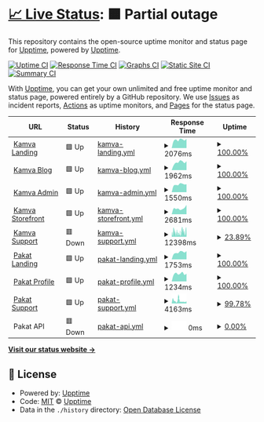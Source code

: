 # [📈 Live Status](https://upptime.github.io/upptime): <!--live status--> **🟧 Partial outage**

This repository contains the open-source uptime monitor and status page for [Upptime](https://upptime.js.org), powered by [Upptime](https://github.com/upptime/upptime).

[![Uptime CI](https://github.com/Kamva/products-uptime/workflows/Uptime%20CI/badge.svg)](https://github.com/Kamva/products-uptime/actions?query=workflow%3A%22Uptime+CI%22)
[![Response Time CI](https://github.com/Kamva/products-uptime/workflows/Response%20Time%20CI/badge.svg)](https://github.com/Kamva/products-uptime/actions?query=workflow%3A%22Response+Time+CI%22)
[![Graphs CI](https://github.com/Kamva/products-uptime/workflows/Graphs%20CI/badge.svg)](https://github.com/Kamva/products-uptime/actions?query=workflow%3A%22Graphs+CI%22)
[![Static Site CI](https://github.com/Kamva/products-uptime/workflows/Static%20Site%20CI/badge.svg)](https://github.com/Kamva/products-uptime/actions?query=workflow%3A%22Static+Site+CI%22)
[![Summary CI](https://github.com/Kamva/products-uptime/workflows/Summary%20CI/badge.svg)](https://github.com/Kamva/products-uptime/actions?query=workflow%3A%22Summary+CI%22)

With [Upptime](https://upptime.js.org), you can get your own unlimited and free uptime monitor and status page, powered entirely by a GitHub repository. We use [Issues](https://github.com/upptime/upptime/issues) as incident reports, [Actions](https://github.com/Kamva/products-uptime/actions) as uptime monitors, and [Pages](https://upptime.github.io/upptime) for the status page.

<!--start: status pages-->
<!-- This summary is generated by Upptime (https://github.com/upptime/upptime) -->
<!-- Do not edit this manually, your changes will be overwritten -->
<!-- prettier-ignore -->
| URL | Status | History | Response Time | Uptime |
| --- | ------ | ------- | ------------- | ------ |
| <img alt="" src="https://icons.duckduckgo.com/ip3/kamva.ir.ico" height="13"> [Kamva Landing](https://kamva.ir) | 🟩 Up | [kamva-landing.yml](https://github.com/Kamva/products-uptime/commits/HEAD/history/kamva-landing.yml) | <details><summary><img alt="Response time graph" src="./graphs/kamva-landing/response-time-week.png" height="20"> 2076ms</summary><br><a href="https://Kamva.github.io/products-uptime/history/kamva-landing"><img alt="Response time 2181" src="https://img.shields.io/endpoint?url=https%3A%2F%2Fraw.githubusercontent.com%2FKamva%2Fproducts-uptime%2FHEAD%2Fapi%2Fkamva-landing%2Fresponse-time.json"></a><br><a href="https://Kamva.github.io/products-uptime/history/kamva-landing"><img alt="24-hour response time 2299" src="https://img.shields.io/endpoint?url=https%3A%2F%2Fraw.githubusercontent.com%2FKamva%2Fproducts-uptime%2FHEAD%2Fapi%2Fkamva-landing%2Fresponse-time-day.json"></a><br><a href="https://Kamva.github.io/products-uptime/history/kamva-landing"><img alt="7-day response time 2076" src="https://img.shields.io/endpoint?url=https%3A%2F%2Fraw.githubusercontent.com%2FKamva%2Fproducts-uptime%2FHEAD%2Fapi%2Fkamva-landing%2Fresponse-time-week.json"></a><br><a href="https://Kamva.github.io/products-uptime/history/kamva-landing"><img alt="30-day response time 2304" src="https://img.shields.io/endpoint?url=https%3A%2F%2Fraw.githubusercontent.com%2FKamva%2Fproducts-uptime%2FHEAD%2Fapi%2Fkamva-landing%2Fresponse-time-month.json"></a><br><a href="https://Kamva.github.io/products-uptime/history/kamva-landing"><img alt="1-year response time 2181" src="https://img.shields.io/endpoint?url=https%3A%2F%2Fraw.githubusercontent.com%2FKamva%2Fproducts-uptime%2FHEAD%2Fapi%2Fkamva-landing%2Fresponse-time-year.json"></a></details> | <details><summary><a href="https://Kamva.github.io/products-uptime/history/kamva-landing">100.00%</a></summary><a href="https://Kamva.github.io/products-uptime/history/kamva-landing"><img alt="All-time uptime 99.71%" src="https://img.shields.io/endpoint?url=https%3A%2F%2Fraw.githubusercontent.com%2FKamva%2Fproducts-uptime%2FHEAD%2Fapi%2Fkamva-landing%2Fuptime.json"></a><br><a href="https://Kamva.github.io/products-uptime/history/kamva-landing"><img alt="24-hour uptime 100.00%" src="https://img.shields.io/endpoint?url=https%3A%2F%2Fraw.githubusercontent.com%2FKamva%2Fproducts-uptime%2FHEAD%2Fapi%2Fkamva-landing%2Fuptime-day.json"></a><br><a href="https://Kamva.github.io/products-uptime/history/kamva-landing"><img alt="7-day uptime 100.00%" src="https://img.shields.io/endpoint?url=https%3A%2F%2Fraw.githubusercontent.com%2FKamva%2Fproducts-uptime%2FHEAD%2Fapi%2Fkamva-landing%2Fuptime-week.json"></a><br><a href="https://Kamva.github.io/products-uptime/history/kamva-landing"><img alt="30-day uptime 99.69%" src="https://img.shields.io/endpoint?url=https%3A%2F%2Fraw.githubusercontent.com%2FKamva%2Fproducts-uptime%2FHEAD%2Fapi%2Fkamva-landing%2Fuptime-month.json"></a><br><a href="https://Kamva.github.io/products-uptime/history/kamva-landing"><img alt="1-year uptime 99.71%" src="https://img.shields.io/endpoint?url=https%3A%2F%2Fraw.githubusercontent.com%2FKamva%2Fproducts-uptime%2FHEAD%2Fapi%2Fkamva-landing%2Fuptime-year.json"></a></details>
| <img alt="" src="https://icons.duckduckgo.com/ip3/blog.kamva.ir.ico" height="13"> [Kamva Blog](https://blog.kamva.ir) | 🟩 Up | [kamva-blog.yml](https://github.com/Kamva/products-uptime/commits/HEAD/history/kamva-blog.yml) | <details><summary><img alt="Response time graph" src="./graphs/kamva-blog/response-time-week.png" height="20"> 1962ms</summary><br><a href="https://Kamva.github.io/products-uptime/history/kamva-blog"><img alt="Response time 1789" src="https://img.shields.io/endpoint?url=https%3A%2F%2Fraw.githubusercontent.com%2FKamva%2Fproducts-uptime%2FHEAD%2Fapi%2Fkamva-blog%2Fresponse-time.json"></a><br><a href="https://Kamva.github.io/products-uptime/history/kamva-blog"><img alt="24-hour response time 2220" src="https://img.shields.io/endpoint?url=https%3A%2F%2Fraw.githubusercontent.com%2FKamva%2Fproducts-uptime%2FHEAD%2Fapi%2Fkamva-blog%2Fresponse-time-day.json"></a><br><a href="https://Kamva.github.io/products-uptime/history/kamva-blog"><img alt="7-day response time 1962" src="https://img.shields.io/endpoint?url=https%3A%2F%2Fraw.githubusercontent.com%2FKamva%2Fproducts-uptime%2FHEAD%2Fapi%2Fkamva-blog%2Fresponse-time-week.json"></a><br><a href="https://Kamva.github.io/products-uptime/history/kamva-blog"><img alt="30-day response time 1883" src="https://img.shields.io/endpoint?url=https%3A%2F%2Fraw.githubusercontent.com%2FKamva%2Fproducts-uptime%2FHEAD%2Fapi%2Fkamva-blog%2Fresponse-time-month.json"></a><br><a href="https://Kamva.github.io/products-uptime/history/kamva-blog"><img alt="1-year response time 1789" src="https://img.shields.io/endpoint?url=https%3A%2F%2Fraw.githubusercontent.com%2FKamva%2Fproducts-uptime%2FHEAD%2Fapi%2Fkamva-blog%2Fresponse-time-year.json"></a></details> | <details><summary><a href="https://Kamva.github.io/products-uptime/history/kamva-blog">100.00%</a></summary><a href="https://Kamva.github.io/products-uptime/history/kamva-blog"><img alt="All-time uptime 99.85%" src="https://img.shields.io/endpoint?url=https%3A%2F%2Fraw.githubusercontent.com%2FKamva%2Fproducts-uptime%2FHEAD%2Fapi%2Fkamva-blog%2Fuptime.json"></a><br><a href="https://Kamva.github.io/products-uptime/history/kamva-blog"><img alt="24-hour uptime 100.00%" src="https://img.shields.io/endpoint?url=https%3A%2F%2Fraw.githubusercontent.com%2FKamva%2Fproducts-uptime%2FHEAD%2Fapi%2Fkamva-blog%2Fuptime-day.json"></a><br><a href="https://Kamva.github.io/products-uptime/history/kamva-blog"><img alt="7-day uptime 100.00%" src="https://img.shields.io/endpoint?url=https%3A%2F%2Fraw.githubusercontent.com%2FKamva%2Fproducts-uptime%2FHEAD%2Fapi%2Fkamva-blog%2Fuptime-week.json"></a><br><a href="https://Kamva.github.io/products-uptime/history/kamva-blog"><img alt="30-day uptime 99.84%" src="https://img.shields.io/endpoint?url=https%3A%2F%2Fraw.githubusercontent.com%2FKamva%2Fproducts-uptime%2FHEAD%2Fapi%2Fkamva-blog%2Fuptime-month.json"></a><br><a href="https://Kamva.github.io/products-uptime/history/kamva-blog"><img alt="1-year uptime 99.85%" src="https://img.shields.io/endpoint?url=https%3A%2F%2Fraw.githubusercontent.com%2FKamva%2Fproducts-uptime%2FHEAD%2Fapi%2Fkamva-blog%2Fuptime-year.json"></a></details>
| <img alt="" src="https://icons.duckduckgo.com/ip3/admin.kamva.ir.ico" height="13"> [Kamva Admin](https://admin.kamva.ir/login) | 🟩 Up | [kamva-admin.yml](https://github.com/Kamva/products-uptime/commits/HEAD/history/kamva-admin.yml) | <details><summary><img alt="Response time graph" src="./graphs/kamva-admin/response-time-week.png" height="20"> 1550ms</summary><br><a href="https://Kamva.github.io/products-uptime/history/kamva-admin"><img alt="Response time 1374" src="https://img.shields.io/endpoint?url=https%3A%2F%2Fraw.githubusercontent.com%2FKamva%2Fproducts-uptime%2FHEAD%2Fapi%2Fkamva-admin%2Fresponse-time.json"></a><br><a href="https://Kamva.github.io/products-uptime/history/kamva-admin"><img alt="24-hour response time 1589" src="https://img.shields.io/endpoint?url=https%3A%2F%2Fraw.githubusercontent.com%2FKamva%2Fproducts-uptime%2FHEAD%2Fapi%2Fkamva-admin%2Fresponse-time-day.json"></a><br><a href="https://Kamva.github.io/products-uptime/history/kamva-admin"><img alt="7-day response time 1550" src="https://img.shields.io/endpoint?url=https%3A%2F%2Fraw.githubusercontent.com%2FKamva%2Fproducts-uptime%2FHEAD%2Fapi%2Fkamva-admin%2Fresponse-time-week.json"></a><br><a href="https://Kamva.github.io/products-uptime/history/kamva-admin"><img alt="30-day response time 1437" src="https://img.shields.io/endpoint?url=https%3A%2F%2Fraw.githubusercontent.com%2FKamva%2Fproducts-uptime%2FHEAD%2Fapi%2Fkamva-admin%2Fresponse-time-month.json"></a><br><a href="https://Kamva.github.io/products-uptime/history/kamva-admin"><img alt="1-year response time 1374" src="https://img.shields.io/endpoint?url=https%3A%2F%2Fraw.githubusercontent.com%2FKamva%2Fproducts-uptime%2FHEAD%2Fapi%2Fkamva-admin%2Fresponse-time-year.json"></a></details> | <details><summary><a href="https://Kamva.github.io/products-uptime/history/kamva-admin">100.00%</a></summary><a href="https://Kamva.github.io/products-uptime/history/kamva-admin"><img alt="All-time uptime 99.91%" src="https://img.shields.io/endpoint?url=https%3A%2F%2Fraw.githubusercontent.com%2FKamva%2Fproducts-uptime%2FHEAD%2Fapi%2Fkamva-admin%2Fuptime.json"></a><br><a href="https://Kamva.github.io/products-uptime/history/kamva-admin"><img alt="24-hour uptime 100.00%" src="https://img.shields.io/endpoint?url=https%3A%2F%2Fraw.githubusercontent.com%2FKamva%2Fproducts-uptime%2FHEAD%2Fapi%2Fkamva-admin%2Fuptime-day.json"></a><br><a href="https://Kamva.github.io/products-uptime/history/kamva-admin"><img alt="7-day uptime 100.00%" src="https://img.shields.io/endpoint?url=https%3A%2F%2Fraw.githubusercontent.com%2FKamva%2Fproducts-uptime%2FHEAD%2Fapi%2Fkamva-admin%2Fuptime-week.json"></a><br><a href="https://Kamva.github.io/products-uptime/history/kamva-admin"><img alt="30-day uptime 99.90%" src="https://img.shields.io/endpoint?url=https%3A%2F%2Fraw.githubusercontent.com%2FKamva%2Fproducts-uptime%2FHEAD%2Fapi%2Fkamva-admin%2Fuptime-month.json"></a><br><a href="https://Kamva.github.io/products-uptime/history/kamva-admin"><img alt="1-year uptime 99.91%" src="https://img.shields.io/endpoint?url=https%3A%2F%2Fraw.githubusercontent.com%2FKamva%2Fproducts-uptime%2FHEAD%2Fapi%2Fkamva-admin%2Fuptime-year.json"></a></details>
| <img alt="" src="https://icons.duckduckgo.com/ip3/kawaiishop.ir.ico" height="13"> [Kamva Storefront](https://kawaiishop.ir) | 🟩 Up | [kamva-storefront.yml](https://github.com/Kamva/products-uptime/commits/HEAD/history/kamva-storefront.yml) | <details><summary><img alt="Response time graph" src="./graphs/kamva-storefront/response-time-week.png" height="20"> 2681ms</summary><br><a href="https://Kamva.github.io/products-uptime/history/kamva-storefront"><img alt="Response time 2909" src="https://img.shields.io/endpoint?url=https%3A%2F%2Fraw.githubusercontent.com%2FKamva%2Fproducts-uptime%2FHEAD%2Fapi%2Fkamva-storefront%2Fresponse-time.json"></a><br><a href="https://Kamva.github.io/products-uptime/history/kamva-storefront"><img alt="24-hour response time 4186" src="https://img.shields.io/endpoint?url=https%3A%2F%2Fraw.githubusercontent.com%2FKamva%2Fproducts-uptime%2FHEAD%2Fapi%2Fkamva-storefront%2Fresponse-time-day.json"></a><br><a href="https://Kamva.github.io/products-uptime/history/kamva-storefront"><img alt="7-day response time 2681" src="https://img.shields.io/endpoint?url=https%3A%2F%2Fraw.githubusercontent.com%2FKamva%2Fproducts-uptime%2FHEAD%2Fapi%2Fkamva-storefront%2Fresponse-time-week.json"></a><br><a href="https://Kamva.github.io/products-uptime/history/kamva-storefront"><img alt="30-day response time 2629" src="https://img.shields.io/endpoint?url=https%3A%2F%2Fraw.githubusercontent.com%2FKamva%2Fproducts-uptime%2FHEAD%2Fapi%2Fkamva-storefront%2Fresponse-time-month.json"></a><br><a href="https://Kamva.github.io/products-uptime/history/kamva-storefront"><img alt="1-year response time 2909" src="https://img.shields.io/endpoint?url=https%3A%2F%2Fraw.githubusercontent.com%2FKamva%2Fproducts-uptime%2FHEAD%2Fapi%2Fkamva-storefront%2Fresponse-time-year.json"></a></details> | <details><summary><a href="https://Kamva.github.io/products-uptime/history/kamva-storefront">100.00%</a></summary><a href="https://Kamva.github.io/products-uptime/history/kamva-storefront"><img alt="All-time uptime 99.88%" src="https://img.shields.io/endpoint?url=https%3A%2F%2Fraw.githubusercontent.com%2FKamva%2Fproducts-uptime%2FHEAD%2Fapi%2Fkamva-storefront%2Fuptime.json"></a><br><a href="https://Kamva.github.io/products-uptime/history/kamva-storefront"><img alt="24-hour uptime 100.00%" src="https://img.shields.io/endpoint?url=https%3A%2F%2Fraw.githubusercontent.com%2FKamva%2Fproducts-uptime%2FHEAD%2Fapi%2Fkamva-storefront%2Fuptime-day.json"></a><br><a href="https://Kamva.github.io/products-uptime/history/kamva-storefront"><img alt="7-day uptime 100.00%" src="https://img.shields.io/endpoint?url=https%3A%2F%2Fraw.githubusercontent.com%2FKamva%2Fproducts-uptime%2FHEAD%2Fapi%2Fkamva-storefront%2Fuptime-week.json"></a><br><a href="https://Kamva.github.io/products-uptime/history/kamva-storefront"><img alt="30-day uptime 99.88%" src="https://img.shields.io/endpoint?url=https%3A%2F%2Fraw.githubusercontent.com%2FKamva%2Fproducts-uptime%2FHEAD%2Fapi%2Fkamva-storefront%2Fuptime-month.json"></a><br><a href="https://Kamva.github.io/products-uptime/history/kamva-storefront"><img alt="1-year uptime 99.88%" src="https://img.shields.io/endpoint?url=https%3A%2F%2Fraw.githubusercontent.com%2FKamva%2Fproducts-uptime%2FHEAD%2Fapi%2Fkamva-storefront%2Fuptime-year.json"></a></details>
| <img alt="" src="https://icons.duckduckgo.com/ip3/support.kamva.ir.ico" height="13"> [Kamva Support](https://support.kamva.ir) | 🟥 Down | [kamva-support.yml](https://github.com/Kamva/products-uptime/commits/HEAD/history/kamva-support.yml) | <details><summary><img alt="Response time graph" src="./graphs/kamva-support/response-time-week.png" height="20"> 12398ms</summary><br><a href="https://Kamva.github.io/products-uptime/history/kamva-support"><img alt="Response time 10537" src="https://img.shields.io/endpoint?url=https%3A%2F%2Fraw.githubusercontent.com%2FKamva%2Fproducts-uptime%2FHEAD%2Fapi%2Fkamva-support%2Fresponse-time.json"></a><br><a href="https://Kamva.github.io/products-uptime/history/kamva-support"><img alt="24-hour response time 12778" src="https://img.shields.io/endpoint?url=https%3A%2F%2Fraw.githubusercontent.com%2FKamva%2Fproducts-uptime%2FHEAD%2Fapi%2Fkamva-support%2Fresponse-time-day.json"></a><br><a href="https://Kamva.github.io/products-uptime/history/kamva-support"><img alt="7-day response time 12398" src="https://img.shields.io/endpoint?url=https%3A%2F%2Fraw.githubusercontent.com%2FKamva%2Fproducts-uptime%2FHEAD%2Fapi%2Fkamva-support%2Fresponse-time-week.json"></a><br><a href="https://Kamva.github.io/products-uptime/history/kamva-support"><img alt="30-day response time 11369" src="https://img.shields.io/endpoint?url=https%3A%2F%2Fraw.githubusercontent.com%2FKamva%2Fproducts-uptime%2FHEAD%2Fapi%2Fkamva-support%2Fresponse-time-month.json"></a><br><a href="https://Kamva.github.io/products-uptime/history/kamva-support"><img alt="1-year response time 10537" src="https://img.shields.io/endpoint?url=https%3A%2F%2Fraw.githubusercontent.com%2FKamva%2Fproducts-uptime%2FHEAD%2Fapi%2Fkamva-support%2Fresponse-time-year.json"></a></details> | <details><summary><a href="https://Kamva.github.io/products-uptime/history/kamva-support">23.89%</a></summary><a href="https://Kamva.github.io/products-uptime/history/kamva-support"><img alt="All-time uptime 53.14%" src="https://img.shields.io/endpoint?url=https%3A%2F%2Fraw.githubusercontent.com%2FKamva%2Fproducts-uptime%2FHEAD%2Fapi%2Fkamva-support%2Fuptime.json"></a><br><a href="https://Kamva.github.io/products-uptime/history/kamva-support"><img alt="24-hour uptime 19.91%" src="https://img.shields.io/endpoint?url=https%3A%2F%2Fraw.githubusercontent.com%2FKamva%2Fproducts-uptime%2FHEAD%2Fapi%2Fkamva-support%2Fuptime-day.json"></a><br><a href="https://Kamva.github.io/products-uptime/history/kamva-support"><img alt="7-day uptime 23.89%" src="https://img.shields.io/endpoint?url=https%3A%2F%2Fraw.githubusercontent.com%2FKamva%2Fproducts-uptime%2FHEAD%2Fapi%2Fkamva-support%2Fuptime-week.json"></a><br><a href="https://Kamva.github.io/products-uptime/history/kamva-support"><img alt="30-day uptime 50.24%" src="https://img.shields.io/endpoint?url=https%3A%2F%2Fraw.githubusercontent.com%2FKamva%2Fproducts-uptime%2FHEAD%2Fapi%2Fkamva-support%2Fuptime-month.json"></a><br><a href="https://Kamva.github.io/products-uptime/history/kamva-support"><img alt="1-year uptime 53.14%" src="https://img.shields.io/endpoint?url=https%3A%2F%2Fraw.githubusercontent.com%2FKamva%2Fproducts-uptime%2FHEAD%2Fapi%2Fkamva-support%2Fuptime-year.json"></a></details>
| <img alt="" src="https://icons.duckduckgo.com/ip3/pakat.net.ico" height="13"> [Pakat Landing](https://pakat.net) | 🟩 Up | [pakat-landing.yml](https://github.com/Kamva/products-uptime/commits/HEAD/history/pakat-landing.yml) | <details><summary><img alt="Response time graph" src="./graphs/pakat-landing/response-time-week.png" height="20"> 1753ms</summary><br><a href="https://Kamva.github.io/products-uptime/history/pakat-landing"><img alt="Response time 2050" src="https://img.shields.io/endpoint?url=https%3A%2F%2Fraw.githubusercontent.com%2FKamva%2Fproducts-uptime%2FHEAD%2Fapi%2Fpakat-landing%2Fresponse-time.json"></a><br><a href="https://Kamva.github.io/products-uptime/history/pakat-landing"><img alt="24-hour response time 2048" src="https://img.shields.io/endpoint?url=https%3A%2F%2Fraw.githubusercontent.com%2FKamva%2Fproducts-uptime%2FHEAD%2Fapi%2Fpakat-landing%2Fresponse-time-day.json"></a><br><a href="https://Kamva.github.io/products-uptime/history/pakat-landing"><img alt="7-day response time 1753" src="https://img.shields.io/endpoint?url=https%3A%2F%2Fraw.githubusercontent.com%2FKamva%2Fproducts-uptime%2FHEAD%2Fapi%2Fpakat-landing%2Fresponse-time-week.json"></a><br><a href="https://Kamva.github.io/products-uptime/history/pakat-landing"><img alt="30-day response time 2193" src="https://img.shields.io/endpoint?url=https%3A%2F%2Fraw.githubusercontent.com%2FKamva%2Fproducts-uptime%2FHEAD%2Fapi%2Fpakat-landing%2Fresponse-time-month.json"></a><br><a href="https://Kamva.github.io/products-uptime/history/pakat-landing"><img alt="1-year response time 2050" src="https://img.shields.io/endpoint?url=https%3A%2F%2Fraw.githubusercontent.com%2FKamva%2Fproducts-uptime%2FHEAD%2Fapi%2Fpakat-landing%2Fresponse-time-year.json"></a></details> | <details><summary><a href="https://Kamva.github.io/products-uptime/history/pakat-landing">100.00%</a></summary><a href="https://Kamva.github.io/products-uptime/history/pakat-landing"><img alt="All-time uptime 88.95%" src="https://img.shields.io/endpoint?url=https%3A%2F%2Fraw.githubusercontent.com%2FKamva%2Fproducts-uptime%2FHEAD%2Fapi%2Fpakat-landing%2Fuptime.json"></a><br><a href="https://Kamva.github.io/products-uptime/history/pakat-landing"><img alt="24-hour uptime 100.00%" src="https://img.shields.io/endpoint?url=https%3A%2F%2Fraw.githubusercontent.com%2FKamva%2Fproducts-uptime%2FHEAD%2Fapi%2Fpakat-landing%2Fuptime-day.json"></a><br><a href="https://Kamva.github.io/products-uptime/history/pakat-landing"><img alt="7-day uptime 100.00%" src="https://img.shields.io/endpoint?url=https%3A%2F%2Fraw.githubusercontent.com%2FKamva%2Fproducts-uptime%2FHEAD%2Fapi%2Fpakat-landing%2Fuptime-week.json"></a><br><a href="https://Kamva.github.io/products-uptime/history/pakat-landing"><img alt="30-day uptime 88.26%" src="https://img.shields.io/endpoint?url=https%3A%2F%2Fraw.githubusercontent.com%2FKamva%2Fproducts-uptime%2FHEAD%2Fapi%2Fpakat-landing%2Fuptime-month.json"></a><br><a href="https://Kamva.github.io/products-uptime/history/pakat-landing"><img alt="1-year uptime 88.95%" src="https://img.shields.io/endpoint?url=https%3A%2F%2Fraw.githubusercontent.com%2FKamva%2Fproducts-uptime%2FHEAD%2Fapi%2Fpakat-landing%2Fuptime-year.json"></a></details>
| <img alt="" src="https://icons.duckduckgo.com/ip3/profile.pakat.net.ico" height="13"> [Pakat Profile](https://profile.pakat.net) | 🟩 Up | [pakat-profile.yml](https://github.com/Kamva/products-uptime/commits/HEAD/history/pakat-profile.yml) | <details><summary><img alt="Response time graph" src="./graphs/pakat-profile/response-time-week.png" height="20"> 1234ms</summary><br><a href="https://Kamva.github.io/products-uptime/history/pakat-profile"><img alt="Response time 1167" src="https://img.shields.io/endpoint?url=https%3A%2F%2Fraw.githubusercontent.com%2FKamva%2Fproducts-uptime%2FHEAD%2Fapi%2Fpakat-profile%2Fresponse-time.json"></a><br><a href="https://Kamva.github.io/products-uptime/history/pakat-profile"><img alt="24-hour response time 1231" src="https://img.shields.io/endpoint?url=https%3A%2F%2Fraw.githubusercontent.com%2FKamva%2Fproducts-uptime%2FHEAD%2Fapi%2Fpakat-profile%2Fresponse-time-day.json"></a><br><a href="https://Kamva.github.io/products-uptime/history/pakat-profile"><img alt="7-day response time 1234" src="https://img.shields.io/endpoint?url=https%3A%2F%2Fraw.githubusercontent.com%2FKamva%2Fproducts-uptime%2FHEAD%2Fapi%2Fpakat-profile%2Fresponse-time-week.json"></a><br><a href="https://Kamva.github.io/products-uptime/history/pakat-profile"><img alt="30-day response time 1220" src="https://img.shields.io/endpoint?url=https%3A%2F%2Fraw.githubusercontent.com%2FKamva%2Fproducts-uptime%2FHEAD%2Fapi%2Fpakat-profile%2Fresponse-time-month.json"></a><br><a href="https://Kamva.github.io/products-uptime/history/pakat-profile"><img alt="1-year response time 1167" src="https://img.shields.io/endpoint?url=https%3A%2F%2Fraw.githubusercontent.com%2FKamva%2Fproducts-uptime%2FHEAD%2Fapi%2Fpakat-profile%2Fresponse-time-year.json"></a></details> | <details><summary><a href="https://Kamva.github.io/products-uptime/history/pakat-profile">100.00%</a></summary><a href="https://Kamva.github.io/products-uptime/history/pakat-profile"><img alt="All-time uptime 99.88%" src="https://img.shields.io/endpoint?url=https%3A%2F%2Fraw.githubusercontent.com%2FKamva%2Fproducts-uptime%2FHEAD%2Fapi%2Fpakat-profile%2Fuptime.json"></a><br><a href="https://Kamva.github.io/products-uptime/history/pakat-profile"><img alt="24-hour uptime 100.00%" src="https://img.shields.io/endpoint?url=https%3A%2F%2Fraw.githubusercontent.com%2FKamva%2Fproducts-uptime%2FHEAD%2Fapi%2Fpakat-profile%2Fuptime-day.json"></a><br><a href="https://Kamva.github.io/products-uptime/history/pakat-profile"><img alt="7-day uptime 100.00%" src="https://img.shields.io/endpoint?url=https%3A%2F%2Fraw.githubusercontent.com%2FKamva%2Fproducts-uptime%2FHEAD%2Fapi%2Fpakat-profile%2Fuptime-week.json"></a><br><a href="https://Kamva.github.io/products-uptime/history/pakat-profile"><img alt="30-day uptime 99.87%" src="https://img.shields.io/endpoint?url=https%3A%2F%2Fraw.githubusercontent.com%2FKamva%2Fproducts-uptime%2FHEAD%2Fapi%2Fpakat-profile%2Fuptime-month.json"></a><br><a href="https://Kamva.github.io/products-uptime/history/pakat-profile"><img alt="1-year uptime 99.88%" src="https://img.shields.io/endpoint?url=https%3A%2F%2Fraw.githubusercontent.com%2FKamva%2Fproducts-uptime%2FHEAD%2Fapi%2Fpakat-profile%2Fuptime-year.json"></a></details>
| <img alt="" src="https://icons.duckduckgo.com/ip3/help.pakat.net.ico" height="13"> [Pakat Support](https://help.pakat.net) | 🟩 Up | [pakat-support.yml](https://github.com/Kamva/products-uptime/commits/HEAD/history/pakat-support.yml) | <details><summary><img alt="Response time graph" src="./graphs/pakat-support/response-time-week.png" height="20"> 4163ms</summary><br><a href="https://Kamva.github.io/products-uptime/history/pakat-support"><img alt="Response time 4984" src="https://img.shields.io/endpoint?url=https%3A%2F%2Fraw.githubusercontent.com%2FKamva%2Fproducts-uptime%2FHEAD%2Fapi%2Fpakat-support%2Fresponse-time.json"></a><br><a href="https://Kamva.github.io/products-uptime/history/pakat-support"><img alt="24-hour response time 3706" src="https://img.shields.io/endpoint?url=https%3A%2F%2Fraw.githubusercontent.com%2FKamva%2Fproducts-uptime%2FHEAD%2Fapi%2Fpakat-support%2Fresponse-time-day.json"></a><br><a href="https://Kamva.github.io/products-uptime/history/pakat-support"><img alt="7-day response time 4163" src="https://img.shields.io/endpoint?url=https%3A%2F%2Fraw.githubusercontent.com%2FKamva%2Fproducts-uptime%2FHEAD%2Fapi%2Fpakat-support%2Fresponse-time-week.json"></a><br><a href="https://Kamva.github.io/products-uptime/history/pakat-support"><img alt="30-day response time 5212" src="https://img.shields.io/endpoint?url=https%3A%2F%2Fraw.githubusercontent.com%2FKamva%2Fproducts-uptime%2FHEAD%2Fapi%2Fpakat-support%2Fresponse-time-month.json"></a><br><a href="https://Kamva.github.io/products-uptime/history/pakat-support"><img alt="1-year response time 4984" src="https://img.shields.io/endpoint?url=https%3A%2F%2Fraw.githubusercontent.com%2FKamva%2Fproducts-uptime%2FHEAD%2Fapi%2Fpakat-support%2Fresponse-time-year.json"></a></details> | <details><summary><a href="https://Kamva.github.io/products-uptime/history/pakat-support">99.78%</a></summary><a href="https://Kamva.github.io/products-uptime/history/pakat-support"><img alt="All-time uptime 99.33%" src="https://img.shields.io/endpoint?url=https%3A%2F%2Fraw.githubusercontent.com%2FKamva%2Fproducts-uptime%2FHEAD%2Fapi%2Fpakat-support%2Fuptime.json"></a><br><a href="https://Kamva.github.io/products-uptime/history/pakat-support"><img alt="24-hour uptime 100.00%" src="https://img.shields.io/endpoint?url=https%3A%2F%2Fraw.githubusercontent.com%2FKamva%2Fproducts-uptime%2FHEAD%2Fapi%2Fpakat-support%2Fuptime-day.json"></a><br><a href="https://Kamva.github.io/products-uptime/history/pakat-support"><img alt="7-day uptime 99.78%" src="https://img.shields.io/endpoint?url=https%3A%2F%2Fraw.githubusercontent.com%2FKamva%2Fproducts-uptime%2FHEAD%2Fapi%2Fpakat-support%2Fuptime-week.json"></a><br><a href="https://Kamva.github.io/products-uptime/history/pakat-support"><img alt="30-day uptime 99.29%" src="https://img.shields.io/endpoint?url=https%3A%2F%2Fraw.githubusercontent.com%2FKamva%2Fproducts-uptime%2FHEAD%2Fapi%2Fpakat-support%2Fuptime-month.json"></a><br><a href="https://Kamva.github.io/products-uptime/history/pakat-support"><img alt="1-year uptime 99.33%" src="https://img.shields.io/endpoint?url=https%3A%2F%2Fraw.githubusercontent.com%2FKamva%2Fproducts-uptime%2FHEAD%2Fapi%2Fpakat-support%2Fuptime-year.json"></a></details>
| <img alt="" src="https://icons.duckduckgo.com/ip3/null.ico" height="13"> Pakat API | 🟥 Down | [pakat-api.yml](https://github.com/Kamva/products-uptime/commits/HEAD/history/pakat-api.yml) | <details><summary><img alt="Response time graph" src="./graphs/pakat-api/response-time-week.png" height="20"> 0ms</summary><br><a href="https://Kamva.github.io/products-uptime/history/pakat-api"><img alt="Response time 1472" src="https://img.shields.io/endpoint?url=https%3A%2F%2Fraw.githubusercontent.com%2FKamva%2Fproducts-uptime%2FHEAD%2Fapi%2Fpakat-api%2Fresponse-time.json"></a><br><a href="https://Kamva.github.io/products-uptime/history/pakat-api"><img alt="24-hour response time 0" src="https://img.shields.io/endpoint?url=https%3A%2F%2Fraw.githubusercontent.com%2FKamva%2Fproducts-uptime%2FHEAD%2Fapi%2Fpakat-api%2Fresponse-time-day.json"></a><br><a href="https://Kamva.github.io/products-uptime/history/pakat-api"><img alt="7-day response time 0" src="https://img.shields.io/endpoint?url=https%3A%2F%2Fraw.githubusercontent.com%2FKamva%2Fproducts-uptime%2FHEAD%2Fapi%2Fpakat-api%2Fresponse-time-week.json"></a><br><a href="https://Kamva.github.io/products-uptime/history/pakat-api"><img alt="30-day response time 0" src="https://img.shields.io/endpoint?url=https%3A%2F%2Fraw.githubusercontent.com%2FKamva%2Fproducts-uptime%2FHEAD%2Fapi%2Fpakat-api%2Fresponse-time-month.json"></a><br><a href="https://Kamva.github.io/products-uptime/history/pakat-api"><img alt="1-year response time 1472" src="https://img.shields.io/endpoint?url=https%3A%2F%2Fraw.githubusercontent.com%2FKamva%2Fproducts-uptime%2FHEAD%2Fapi%2Fpakat-api%2Fresponse-time-year.json"></a></details> | <details><summary><a href="https://Kamva.github.io/products-uptime/history/pakat-api">0.00%</a></summary><a href="https://Kamva.github.io/products-uptime/history/pakat-api"><img alt="All-time uptime 0.00%" src="https://img.shields.io/endpoint?url=https%3A%2F%2Fraw.githubusercontent.com%2FKamva%2Fproducts-uptime%2FHEAD%2Fapi%2Fpakat-api%2Fuptime.json"></a><br><a href="https://Kamva.github.io/products-uptime/history/pakat-api"><img alt="24-hour uptime 0.00%" src="https://img.shields.io/endpoint?url=https%3A%2F%2Fraw.githubusercontent.com%2FKamva%2Fproducts-uptime%2FHEAD%2Fapi%2Fpakat-api%2Fuptime-day.json"></a><br><a href="https://Kamva.github.io/products-uptime/history/pakat-api"><img alt="7-day uptime 0.00%" src="https://img.shields.io/endpoint?url=https%3A%2F%2Fraw.githubusercontent.com%2FKamva%2Fproducts-uptime%2FHEAD%2Fapi%2Fpakat-api%2Fuptime-week.json"></a><br><a href="https://Kamva.github.io/products-uptime/history/pakat-api"><img alt="30-day uptime 0.00%" src="https://img.shields.io/endpoint?url=https%3A%2F%2Fraw.githubusercontent.com%2FKamva%2Fproducts-uptime%2FHEAD%2Fapi%2Fpakat-api%2Fuptime-month.json"></a><br><a href="https://Kamva.github.io/products-uptime/history/pakat-api"><img alt="1-year uptime 0.00%" src="https://img.shields.io/endpoint?url=https%3A%2F%2Fraw.githubusercontent.com%2FKamva%2Fproducts-uptime%2FHEAD%2Fapi%2Fpakat-api%2Fuptime-year.json"></a></details>

<!--end: status pages-->

[**Visit our status website →**](https://upptime.github.io/upptime)

## 📄 License

- Powered by: [Upptime](https://github.com/upptime/upptime)
- Code: [MIT](./LICENSE) © [Upptime](https://upptime.js.org)
- Data in the `./history` directory: [Open Database License](https://opendatacommons.org/licenses/odbl/1-0/)
